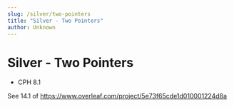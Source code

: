 ```yaml
---
slug: /silver/two-pointers
title: "Silver - Two Pointers"
author: Unknown
---
```


# Silver - Two Pointers

   - CPH 8.1

See 14.1 of https://www.overleaf.com/project/5e73f65cde1d010001224d8a